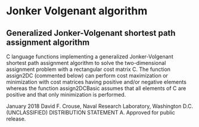 # Jonker Volgenant algorithm
## Generalized Jonker-Volgenant shortest path assignment algorithm


C language functions implementing a
generalized Jonker-Volgenant shortest path assignment algorithm
to solve the two-dimensional assignment problem with a
rectangular cost matrix C. The function assign2DC (commented
below) can perform cost maximization or minimization with cost
matrices having positive and/or negative elements whereas the
function assign2DCBasic assumes that all elements of C are
positive and that only minimization is performed.

January 2018 David F. Crouse, Naval Research Laboratory, Washington D.C.
(UNCLASSIFIED) DISTRIBUTION STATEMENT A. Approved for public release.
